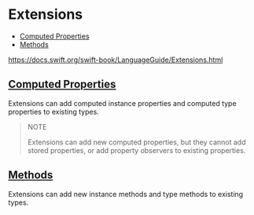 <!-- omit in toc -->
# Extensions

- [Computed Properties](#computed-properties)
- [Methods](#methods)

<https://docs.swift.org/swift-book/LanguageGuide/Extensions.html>

## [Computed Properties](https://docs.swift.org/swift-book/LanguageGuide/Extensions.html#ID152)

Extensions can add computed instance properties and computed type properties to existing types.

> NOTE
>
> Extensions can add new computed properties, but they cannot add stored properties, or add property observers to existing properties.

## [Methods](https://docs.swift.org/swift-book/LanguageGuide/Extensions.html#ID154)

Extensions can add new instance methods and type methods to existing types.

